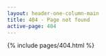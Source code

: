 ```yaml
---
layout: header-one-column-main
title: 404 - Page not found
active-page: 404
---
```


{% include pages/404.html %}
